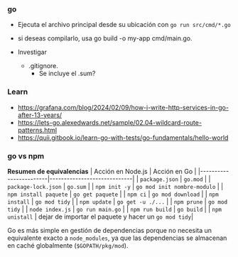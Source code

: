 
### go 

- Ejecuta el archivo principal desde su ubicación con `go run src/cmd/*.go` 
- si deseas compilarlo, usa go build -o my-app cmd/main.go.

- Investigar
  - .gitignore. 
    - Se incluye el .sum?

### Learn
- https://grafana.com/blog/2024/02/09/how-i-write-http-services-in-go-after-13-years/
- https://lets-go.alexedwards.net/sample/02.04-wildcard-route-patterns.html
- https://quii.gitbook.io/learn-go-with-tests/go-fundamentals/hello-world


### go vs npm

**Resumen de equivalencias**
| Acción en Node.js        | Acción en Go              |
|------------------------|-----------------------------|
| `package.json`         | `go.mod`                    |
| `package-lock.json`    | `go.sum`                    |
| `npm init -y`          | `go mod init nombre-modulo` |
| `npm install paquete`  | `go get paquete`            |
| `npm ci`               | `go mod download`           |
| `npm install`          | `go mod tidy`               |
| `npm update`           | `go get -u ./...`           |
| `npm prune`            | `go mod tidy`               |
| `node index.js`        | `go run main.go`            |
| `npm run build`        | `go build`                  |
| `npm unistall`         | dejar de importar el paquete y hacer un `go mod tidy`|

Go es más simple en gestión de dependencias porque no necesita un equivalente exacto a `node_modules`, ya que las dependencias se almacenan en caché globalmente (`$GOPATH/pkg/mod`).


